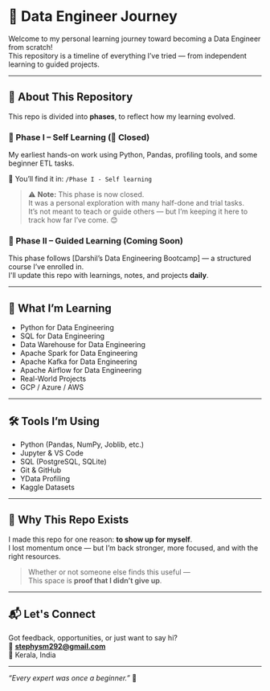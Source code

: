 # 🚀 Data Engineer Journey

Welcome to my personal learning journey toward becoming a Data Engineer from scratch!  
This repository is a timeline of everything I’ve tried — from independent learning to guided projects.

---

## 📌 About This Repository

This repo is divided into **phases**, to reflect how my learning evolved.

### 🔹 Phase I – Self Learning (🛑 Closed)

My earliest hands-on work using Python, Pandas, profiling tools, and some beginner ETL tasks.  

📁 You’ll find it in:
`/Phase I - Self learning`

> ⚠️ **Note:** This phase is now closed.  
> It was a personal exploration with many half-done and trial tasks.  
> It’s not meant to teach or guide others — but I’m keeping it here to track how far I’ve come. 😊

### 🚧 Phase II – Guided Learning (Coming Soon)

This phase follows [Darshil’s Data Engineering Bootcamp] — a structured course I’ve enrolled in.  
I'll update this repo with learnings, notes, and projects **daily**.

---

## 🧠 What I’m Learning

- Python for Data Engineering  
- SQL for Data Engineering  
- Data Warehouse for Data Engineering  
- Apache Spark for Data Engineering  
- Apache Kafka for Data Engineering  
- Apache Airflow for Data Engineering  
- Real-World Projects  
- GCP / Azure / AWS

---

## 🛠 Tools I’m Using

- Python (Pandas, NumPy, Joblib, etc.)  
- Jupyter & VS Code  
- SQL (PostgreSQL, SQLite)  
- Git & GitHub  
- YData Profiling  
- Kaggle Datasets  

---

## 🌱 Why This Repo Exists

I made this repo for one reason: **to show up for myself**.  
I lost momentum once — but I’m back stronger, more focused, and with the right resources.

> Whether or not someone else finds this useful —  
> This space is **proof that I didn’t give up**.  

---

## 📬 Let's Connect

Got feedback, opportunities, or just want to say hi?\
📧 **stephysm292@gmail.com**  
📍 Kerala, India

---

_“Every expert was once a beginner.”_ 🌱
